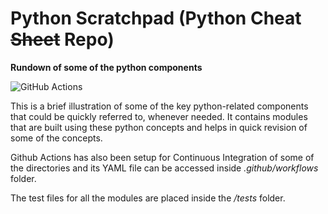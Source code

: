 # Python Scratchpad (Python Cheat ~~Sheet~~ Repo)
**Rundown of some of the python components**

![GitHub Actions](https://github.com/sudo-rickroll/Python-Scratchpad/actions/workflows/CI.yml/badge.svg)

This is a brief illustration of some of the key python-related components that could be quickly referred to, whenever needed. It contains modules that are built using these python concepts and helps in quick revision of some of the concepts. 

Github Actions has also been setup for Continuous Integration of some of the directories and its YAML file can be accessed inside <i>.github/workflows</i> folder. 

The test files for all the modules are placed inside the <i>/tests</i> folder.
